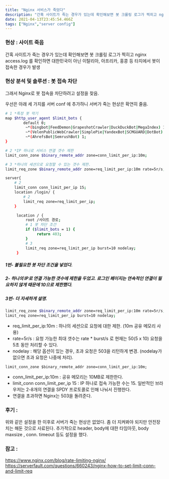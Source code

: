 ```yaml
---
title: "Nginx 서비스가 죽었다"
description: "간혹 사이트가 죽는 경우가 있는데 확인해보면 봇 크롤링 로그가 찍히고 nginx access.log를 확인하면 대한민국이 아닌 이탈리아, 아프리카, 홍콩 등 타지에서 봇이 접속한 경우가 발생했다.그래서 Nginx로 봇 접속을 차단하려고 설정을 찾아봤다.우선은 아래 세 "
date: 2021-04-13T23:45:54.466Z
tags: ["Nginx","server config"]
---
```

### 현상 : 사이트 죽음
간혹 사이트가 죽는 경우가 있는데 확인해보면 봇 크롤링 로그가 찍히고 nginx access.log 를 확인하면 대한민국이 아닌 이탈리아, 아프리카, 홍콩 등 타지에서 봇이 접속한 경우가 발생

### 현상 분석 및 솔루션 : 봇 접속 차단

그래서 Nginx로 봇 접속을 차단하려고 설정을 찾음.

우선은 아래 세 가지를 서버 conf 에 추가하니 서버가 죽는 현상은 확연히 줄음.
```bash
# 1 *특정 봇 막기
map $http_user_agent $limit_bots {
        default 0;
         ~*(bingbot|FeedDemon|GrapeshotCrawler|DuckDuckBot|MegaIndex) 1;
         ~*(VelenPublicWebCrawler|SimplePie|YandexBot|SCMGUARD|DotBot) 1;
         ~*(AhrefsBot|SemrushBot) 1;
}

# 2 *IP 하나로 서비스 연결 갯수 제한
limit_conn_zone $binary_remote_addr zone=conn_limit_per_ip:10m;

# 3 *하나의 세션으로 요청할 수 있는 갯수 제한.
limit_req_zone $binary_remote_addr zone=req_limit_per_ip:10m rate=5r/s;

server{
    # 2
    limit_conn conn_limit_per_ip 15;
	location /login/ {
        # 2
        limit_req zone=req_limit_per_ip;
    }

     location / {
         root /사이트 경로;
         # 1 봇 차단 조건
         if ($limit_bots = 1) {
              return 403;
         }
         # 3
         limit_req zone=req_limit_per_ip burst=10 nodelay;
     }
```

##### 1번- 불필요한 봇 차단 조건을 넣었다. 

##### 2- 하나의 IP로 연결 가능한 갯수에 제한을 두었고. 로그인 페이지는 연속적인 연결이 필요하지 않게 때문에 10으로 제한했다. 

##### 3번- 더 자세하게 설명.
```bash
limit_req_zone $binary_remote_addr zone=req_limit_per_ip:10m rate=5r/s;
limit_req zone=req_limit_per_ip burst=10 nodelay;
```
- req_limit_per_ip:10m : 하나의 세션으로 요청에 대한 제한. (10m 공유 메모리 사용)
- rate=5r/s : 요청 가능한 최대 갯수는 rate * burst/s 로 현재는 50(5 x 10) 요청을 5초 동안 처리할 수 있다. 
- nodelay : 해당 옵션이 있는 경우, 초과 요청은 503을 리턴하게 변경. (nodelay가 없으면 초과 요청은 나중에 처리).

```
limit_conn_zone $binary_remote_addr zone=conn_limit_per_ip:10m;
```
- conn_limit_per_ip:10m : 공유 메모리는 10MB로 제한한다.
- limit_conn conn_limit_per_ip 15 : IP 하나로 접속 가능한 수는 15.
일반적인 브라우저는 2-8개의 연결을 SPDY 프로토콜로 인해 나눠서 진행한다.
- 연결을 초과하면 Nginx는 503을 돌려준다.

### 후기 :
위와 같은 설정을 한 이후로 서버가 죽는 현상은 없었다. 좀 더 지켜봐야 되지만 안전장치는 해둔 것으로 사료된다. 
추가적으로 header, body에 대한 타임아웃, body maxsize , conn. timeout 등도 설정을 했다.

### 참고 : 
https://www.nginx.com/blog/rate-limiting-nginx/
https://serverfault.com/questions/660243/nginx-how-to-set-limit-conn-and-limit-req







